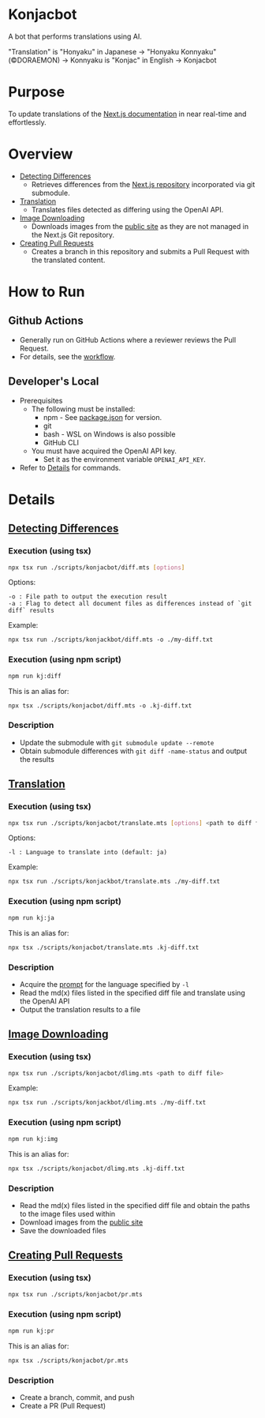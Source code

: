 # Konjacbot

A bot that performs translations using AI.

"Translation" is "Honyaku" in Japanese
-> "Honyaku Konnyaku" (©DORAEMON)
-> Konnyaku is "Konjac" in English
-> Konjacbot

# Purpose
To update translations of the [Next.js documentation](https://nextjs.org/docs) in near real-time and effortlessly.

# Overview
- [Detecting Differences](./diff.mts)
  - Retrieves differences from the [Next.js repository](../../next.js) incorporated via git submodule.
- [Translation](./translate.mts)
  - Translates files detected as differing using the OpenAI API.
- [Image Downloading](./dlimg.mts)
  - Downloads images from the [public site](https://nextjs.org/docs) as they are not managed in the Next.js Git repository.
- [Creating Pull Requests](./pr.mts)
  - Creates a branch in this repository and submits a Pull Request with the translated content.

# How to Run
## Github Actions
- Generally run on GitHub Actions where a reviewer reviews the Pull Request.
- For details, see the [workflow](../../.github/workflows/konjacbot.yml).

## Developer's Local
- Prerequisites
  - The following must be installed:
    - npm - See [package.json](../../package.json) for version.
    - git
    - bash - WSL on Windows is also possible
    - GitHub CLI
  - You must have acquired the OpenAI API key.
    - Set it as the environment variable `OPENAI_API_KEY`.
- Refer to [Details](#Details) for commands.

# Details
## [Detecting Differences](./diff.mts)
### Execution (using tsx)
```bash
npx tsx run ./scripts/konjacbot/diff.mts [options]
```

Options:
```
-o : File path to output the execution result
-a : Flag to detect all document files as differences instead of `git diff` results
```

Example:
```
npx tsx run ./scripts/konjackbot/diff.mts -o ./my-diff.txt
```

### Execution (using npm script)
```bash
npm run kj:diff
```
This is an alias for:
```
npx tsx ./scripts/konjacbot/diff.mts -o .kj-diff.txt
```

### Description
- Update the submodule with `git submodule update --remote`
- Obtain submodule differences with `git diff -name-status` and output the results

## [Translation](./translate.mts)
### Execution (using tsx)
```bash
npx tsx run ./scripts/konjacbot/translate.mts [options] <path to diff file>
```

Options:
```
-l : Language to translate into (default: ja)
```

Example:
```
npx tsx run ./scripts/konjackbot/translate.mts ./my-diff.txt
```

### Execution (using npm script)
```bash
npm run kj:ja
```
This is an alias for:
```
npx tsx ./scripts/konjacbot/translate.mts .kj-diff.txt
```

### Description
- Acquire the [prompt](./prompt) for the language specified by `-l`
- Read the md(x) files listed in the specified diff file and translate using the OpenAI API
- Output the translation results to a file

## [Image Downloading](./dlimg.mts)
### Execution (using tsx)
```bash
npx tsx run ./scripts/konjacbot/dlimg.mts <path to diff file>
```

Example:
```
npx tsx run ./scripts/konjackbot/dlimg.mts ./my-diff.txt
```

### Execution (using npm script)
```bash
npm run kj:img
```
This is an alias for:
```
npx tsx ./scripts/konjacbot/dlimg.mts .kj-diff.txt
```

### Description
- Read the md(x) files listed in the specified diff file and obtain the paths to the image files used within
- Download images from the [public site](https://nextjs.org/docs)
- Save the downloaded files

## [Creating Pull Requests](./pr.mts)
### Execution (using tsx)
```bash
npx tsx run ./scripts/konjacbot/pr.mts
```

### Execution (using npm script)
```bash
npm run kj:pr
```
This is an alias for:
```
npx tsx ./scripts/konjacbot/pr.mts
```

### Description
- Create a branch, commit, and push
- Create a PR (Pull Request)
